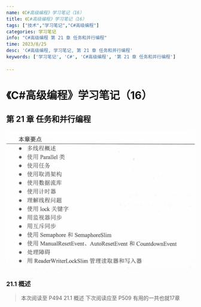 ```yaml
---
name: 《C#高级编程》学习笔记（16）
title: 《C#高级编程》学习笔记（16）
tags: ["技术","学习笔记","C#高级编程"]
categories: 学习笔记
info: "C#高级编程 第 21 章 任务和并行编程"
time: 2023/8/25
desc: 'C#高级编程, 学习笔记, 第 21 章 任务和并行编程'
keywords: ['学习笔记', 'C#', 'C#高级编程', '第 21 章 任务和并行编程']

---
```


#  《C#高级编程》学习笔记（16）

## 第 21 章 任务和并行编程

![21-1.png](./images/21-1.png)

### 21.1 概述





> 本次阅读至 P494  21.1 概述  下次阅读应至 P509 有用的一共也就17章

